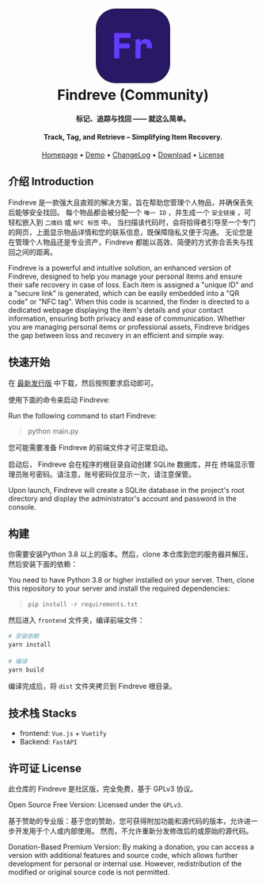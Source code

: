 <h1 align="center">
  <br>
  <a href="https://find.yxqi.cn" alt="logo" ><img src="./docs/Findreve.png" width="150"/></a>
  <br>
  Findreve (Community)
  <br>
</h1>
<h4 align="center">标记、追踪与找回 —— 就这么简单。</h4>
<h4 align="center">Track, Tag, and Retrieve – Simplifying Item Recovery.</h4>

<p align="center">
  <a href="https://www.yxqi.cn">Homepage</a> •
  <a href="https://find.yxqi.cn">Demo</a> •
  <a href="./CHANGELOG.md">ChangeLog</a> •
  <a href="https://github.com/Findreve/Findreve/releases">Download</a> •
  <a href="#License">License</a>
</p>

## 介绍 Introduction
Findreve 是一款强大且直观的解决方案，旨在帮助您管理个人物品，并确保丢失后能够安全找回。
每个物品都会被分配一个 `唯一 ID` ，并生成一个 `安全链接` ，可轻松嵌入到 `二维码` 或 `NFC 标签` 中。
当扫描该代码时，会将拾得者引导至一个专门的网页，上面显示物品详情和您的联系信息，既保障隐私又便于沟通。
无论您是在管理个人物品还是专业资产，Findreve 都能以高效、简便的方式弥合丢失与找回之间的距离。

Findreve is a powerful and intuitive solution, an enhanced version of Findreve, designed
to help you manage your personal items and ensure their safe recovery in case of loss. Each
item is assigned a "unique ID" and a "secure link" is generated, which can be easily embedded
into a "QR code" or "NFC tag". When this code is scanned, the finder is directed to a
dedicated webpage displaying the item's details and your contact information, ensuring both
privacy and ease of communication. Whether you are managing personal items or professional
assets, Findreve bridges the gap between loss and recovery in an efficient and simple way.

## 快速开始
在 [最新发行版](https://github.com/Findreve/Findreve/releases/latest) 中下载，然后按照要求启动即可。

使用下面的命令来启动 Findreve:

Run the following command to start Findreve:

> python main.py

您可能需要准备 Findreve 的前端文件才可正常启动。

<!--

```bash
# Windows
findreve.exe

# Linux
# 解压
tar -zxvf findreve_VERSION_OS_ARCH.tar.gz
# 赋予执行权限
chmod +x ./findreve
# 启动 Findreve
./findreve
```
-->

启动后， Findreve 会在程序的根目录自动创建 SQLite 数据库，并在
终端显示管理员账号密码。请注意，账号密码仅显示一次，请注意保管。

Upon launch, Findreve will create a SQLite database in the project's root directory and
display the administrator's account and password in the console.

## 构建
你需要安装Python 3.8 以上的版本。然后，clone 本仓库到您的服务器并解压，然后安装下面的依赖：

You need to have Python 3.8 or higher installed on your server. Then, clone this repository
to your server and install the required dependencies:

> `pip install -r requirements.txt`

然后进入 `frontend` 文件夹，编译前端文件：

```bash
# 安装依赖
yarn install

# 编译
yarn build
```

编译完成后，将 `dist` 文件夹拷贝到 Findreve 根目录。

## 技术栈 Stacks

- frontend: `Vue.js` + `Vuetify`
- Backend: `FastAPI`

## 许可证 License
此仓库的 Findreve 是社区版，完全免费，基于 GPLv3 协议。

Open Source Free Version: Licensed under the `GPLv3`.

基于赞助的专业版：基于您的赞助，您可获得附加功能和源代码的版本，允许进一步开发用于个人或内部使用。
然而，不允许重新分发修改后的或原始的源代码。

Donation-Based Premium Version: By making a donation, you can access a version with additional features
and source code, which allows further development for personal or internal use. However, redistribution
of the modified or original source code is not permitted.